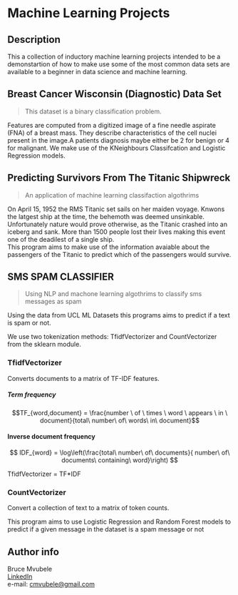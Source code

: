 # Machine Learning Projects



## Description

This a collection of inductory machine learning projects intended to be a demonstartion of how to make use some of the most common data sets are available to a beginner in data science and machine learning.

## Breast Cancer Wisconsin (Diagnostic) Data Set
>This dataset is a binary classification problem. 

Features are computed from a digitized image of a fine needle aspirate (FNA) of a breast mass. They describe characteristics of the cell nuclei present in the image.A patients diagnosis maybe either be 2 for benign or  4 for malignant. We make use of the KNeighbours Classifcation and Logistic Regression models.


## Predicting Survivors From The Titanic Shipwreck

> An application of machine learning classifaction algothrims

On April 15, 1952 the RMS Titanic set sails on her maiden voyage. Knwons the latgest ship at the time, the behemoth was deemed unsinkable. Unfortunately nature would prove otherwise, as the Titanic crashed into an iceberg and sank. More than 1500 people lost their lives making this event one of the deadilest of a single ship.\
This program aims to make use of the information avaiable about the passengers of the Titanic to predict which of the passengers would survive.


## SMS SPAM CLASSIFIER

> Using NLP and machone learning algothrims to classify sms messages as spam

Using the data from UCL ML Datasets this programs aims to predict if a text is spam or not.

We use two tokenization methods: TfidfVectorizer and CountVectorizer from the sklearn module.


### TfidfVectorizer
Converts documents to a matrix of TF-IDF features.

##### Term frequency

$$TF_{word,document} = \frac{number \ of \ times \ word \ appears \ in \ document}{total\ number\ of\ words\ in\ document}$$

#### Inverse document frequency

$$ IDF_{word} = \log\left(\frac{total\ number\ of\ documents}{ number\ of\ documents\ containing\ word}\right) $$

TfidfVectorizer = TF*IDF 

### CountVectorizer
Convert a collection of text to a matrix of token counts.

This program aims to use Logistic Regression and Random Forest models to predict if a given message in the dataset is a spam message or not



## Author info
Bruce Mvubele \
[LinkedIn](https://www.linkedin.com/in/bruce-mvubele-494105143/) \
e-mail: cmvubele@gmail.com
